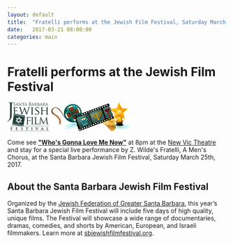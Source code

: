 ```yaml
---
layout: default
title:  "Fratelli performs at the Jewish Film Festival, Saturday March 25, 2017"
date:   2017-03-21 08:00:00
categories: main
---
```



# Fratelli performs at the Jewish Film Festival

<div class="photo-float-right">
<img alt="SB Jewish Film Festival Logo" src="/static/images/sbjff-logo.png">
</div>

Come see <a href="https://sbjewishfilmfestival.org/event-schedule/whos-gonna-love-me-now-documentary-israeluk"><b>"Who's Gonna Love Me Now"</b></a> at 8pm at the <a href="http://www.etcsb.org/visit/location">New Vic Theatre</a> and stay for a special live performance by Z. Wilde's Fratelli, A Men's Chorus, at the Santa Barbara Jewish Film Festival, Saturday March 25th, 2017.

## About the Santa Barbara Jewish Film Festival

Organized by the <a href="">Jewish Federation of Greater Santa Barbara</a>, this year’s Santa Barbara Jewish Film Festival will include five days of high quality, unique films. The Festival will showcase a wide range of documentaries, dramas, comedies, and shorts by American, European, and Israeli filmmakers.  Learn more at <a href="https://sbjewishfilmfestival.org">sbjewishfilmfestival.org</a>.